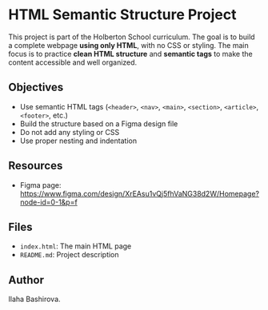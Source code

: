 # HTML Semantic Structure Project
This project is part of the Holberton School curriculum. 
The goal is to build a complete webpage **using only HTML**, with no CSS or styling. 
The main focus is to practice **clean HTML structure** and **semantic tags** to make the content accessible and well organized.
## Objectives
- Use semantic HTML tags (`<header>`, `<nav>`, `<main>`, `<section>`, `<article>`, `<footer>`, etc.)
- Build the structure based on a Figma design file
- Do not add any styling or CSS
- Use proper nesting and indentation
## Resources
- Figma page: https://www.figma.com/design/XrEAsu1vQj5fhVaNG38d2W/Homepage?node-id=0-1&p=f
## Files
- `index.html`: The main HTML page
- `README.md`: Project description
## Author
Ilaha Bashirova.
